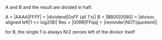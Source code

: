 A and B and the result are divided in half:

A = |AAAA|FFFF| = |dividend|0xFF (all 1's)|
B = |BB00|0080| = |divisor, aligned left|1 << log2(B)|
Res = |00RR|FFqq| = |reminder|NOT(quotient)|

for B, the single 1 is always N/2 zeroes left of the divisor itself
